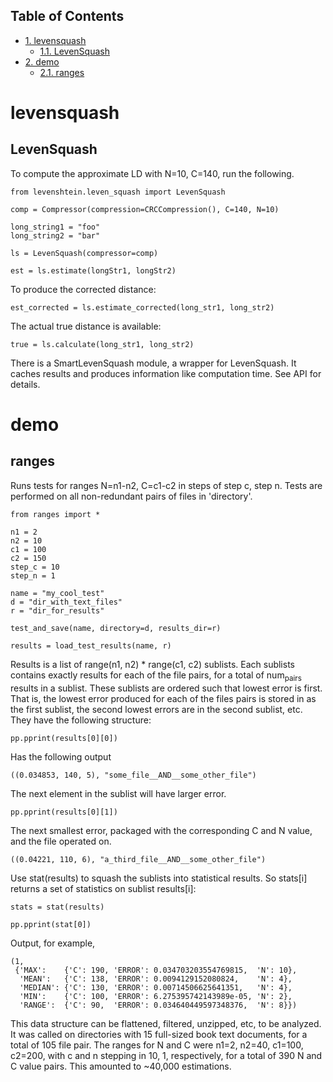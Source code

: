 <div id="table-of-contents">
<h2>Table of Contents</h2>
<div id="text-table-of-contents">
<ul>
<li><a href="#sec-1">1. levensquash</a>
<ul>
<li><a href="#sec-1-1">1.1. LevenSquash</a></li>
</ul>
</li>
<li><a href="#sec-2">2. demo</a>
<ul>
<li><a href="#sec-2-1">2.1. ranges</a></li>
</ul>
</li>
</ul>
</div>
</div>

# levensquash<a id="sec-1" name="sec-1"></a>

## LevenSquash<a id="sec-1-1" name="sec-1-1"></a>

To compute the approximate LD with N=10, C=140, run the following.

    from levenshtein.leven_squash import LevenSquash
    
    comp = Compressor(compression=CRCCompression(), C=140, N=10)
    
    long_string1 = "foo"
    long_string2 = "bar"
    
    ls = LevenSquash(compressor=comp)
    
    est = ls.estimate(longStr1, longStr2)

To produce the corrected distance:

    est_corrected = ls.estimate_corrected(long_str1, long_str2)

The actual true distance is available:

    true = ls.calculate(long_str1, long_str2)

There is a SmartLevenSquash module, a wrapper for LevenSquash. It caches results and produces information like computation time. See API for details.

# demo<a id="sec-2" name="sec-2"></a>

## ranges<a id="sec-2-1" name="sec-2-1"></a>

Runs tests for ranges N=n1-n2, C=c1-c2 in steps of step c, step n. Tests are performed on all non-redundant pairs of files in 'directory'. 

    from ranges import *
    
    n1 = 2
    n2 = 10
    c1 = 100
    c2 = 150
    step_c = 10
    step_n = 1
    
    name = "my_cool_test"
    d = "dir_with_text_files"
    r = "dir_for_results"
    
    test_and_save(name, directory=d, results_dir=r)
    
    results = load_test_results(name, r)

Results is a list of range(n1, n2) \* range(c1, c2) sublists. Each sublists contains exactly results for each of the file pairs, for a total of num<sub>pairs</sub> results in a sublist. These sublists are ordered such that lowest error is first. That is, the lowest error produced for each of the files pairs is stored in as the first sublist, the second lowest errors are in the second sublist, etc. They have the following structure:

    pp.pprint(results[0][0])

Has the following output

    ((0.034853, 140, 5), "some_file__AND__some_other_file")

The next element in the sublist will have larger error.

    pp.pprint(results[0][1])

The next smallest error, packaged with the corresponding C and N value, and the file operated on.

    ((0.04221, 110, 6), "a_third_file__AND__some_other_file")

Use stat(results) to squash the sublists into statistical results. So stats[i] returns a set of statistics on sublist results[i]:

    stats = stat(results)
    
    pp.pprint(stat[0])

Output, for example,

    (1,
     {'MAX':    {'C': 190, 'ERROR': 0.034703203554769815,  'N': 10},
      'MEAN':   {'C': 138, 'ERROR': 0.0094129152080824,    'N': 4},
      'MEDIAN': {'C': 130, 'ERROR': 0.00714506625641351,   'N': 4},
      'MIN':    {'C': 100, 'ERROR': 6.275395742143989e-05, 'N': 2},
      'RANGE':  {'C': 90,  'ERROR': 0.034640449597348376,  'N': 8}})

This data structure can be flattened, filtered, unzipped, etc, to be analyzed. It was called on directories with 15 full-sized book text documents, for a total of 105 file pair. The ranges for N and C were n1=2, n2=40, c1=100, c2=200, with c and n stepping in 10, 1, respectively, for a total of 390 N and C value pairs. This amounted to ~40,000 estimations.